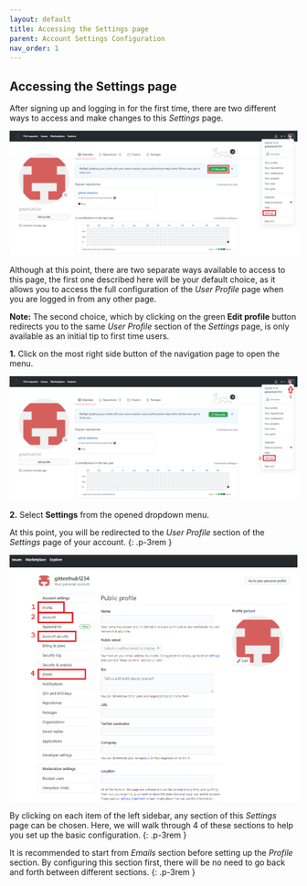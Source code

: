 ```yaml
---
layout: default
title: Accessing the Settings page
parent: Account Settings Configuration
nav_order: 1
---
```


## Accessing the Settings page

After signing up and logging in for the first time, there are two different ways to access and make changes to this _Settings_ page.

!["2 Ways to access to Settings from the Home Page"](https://github.com/orion13579/COMM-2216-SetE-Group6/blob/gh-pages/assets/images/HomePageToProfile-edited.png?raw=true)

Although at this point, there are two separate ways available to access to this page, the first one described here will be your default choice, as it allows you to access the full configuration of the _User Profile_ page when you are logged in from any other page.

   **Note:** The second choice, which by clicking on the green **Edit profile** button redirects you to the same _User Profile_ section of the _Settings_ page, is only available as an initial tip to first time users.

**1.** Click on the most right side button of the navigation page to open the menu.

!["Steps to access Settings from the Home Page"](https://github.com/orion13579/COMM-2216-SetE-Group6/blob/gh-pages/assets/images/HomePageToProfile-edited2.png?raw=true)

**2.** Select **Settings** from the opened dropdown menu.

  At this point, you will be redirected to the _User Profile_ section of the _Settings_ page of your account.
  {: .p-3rem }

!["Four covered sections of Settings"](https://github.com/orion13579/COMM-2216-SetE-Group6/blob/gh-pages/assets/images/SettingsMainPage-edited.png?raw=true)

  By clicking on each item of the left sidebar, any section of this _Settings_ page can be chosen. Here, we will walk through 4 of these sections to help you set up the basic configuration.
  {: .p-3rem }

  It is recommended to start from _Emails_ section before setting up the _Profile_ section. By configuring this section first, there will be no need to go back and forth between different sections.
  {: .p-3rem }